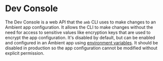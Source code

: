 # Dev Console

The Dev Console is a web API that the `amb` CLI uses to make changes to an Ambient app configuration. It allows the CLI to make changes without the need for access to sensitive values like encryption keys that are used to encrypt the app configuration. It's disabled by default, but can be enabled and configured in an Ambient app using [environment variables](/docs/architecture/envars#dev-console). It should be disabled in production so the app configuration cannot be modified without explicit permission.